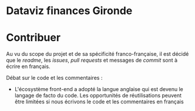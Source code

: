 # Dataviz finances Gironde



# Contribuer

Au vu du scope du projet et de sa spécificité franco-française, il est décidé que le *readme*, les *issues*, *pull requests* et messages de *commit* sont à écrire en français.

Débat sur le code et les commentaires :
* L'écosystème front-end a adopté la langue anglaise qui est devenu le langage de facto du code. Les opportunités de réutilisations peuvent être limitées si nous écrivons le code et les commentaires en français
